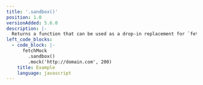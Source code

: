 ```yaml
---
title: '.sandbox()'
position: 1.0
versionAdded: 5.6.0
description: |-
  Returns a function that can be used as a drop-in replacement for `fetch`. Pass this into your mocking library of choice. The function returned by `sandbox()` has all the methods of `fetch-mock` exposed on it and maintains its own state independent of other instances, so tests can be run in parallel.
left_code_blocks:
  - code_block: |-
      fetchMock
        .sandbox()
        .mock('http://domain.com', 200)
    title: Example
    language: javascript
---
```

